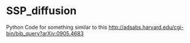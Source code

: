 SSP_diffusion
=============

Python Code for something similar to this http://adsabs.harvard.edu/cgi-bin/bib_query?arXiv:0905.4683
